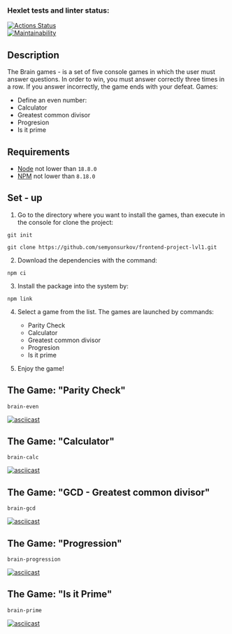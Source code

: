 ### Hexlet tests and linter status:

[![Actions Status](https://github.com/semyonsurkov/frontend-project-lvl1/workflows/hexlet-check/badge.svg)](https://github.com/semyonsurkov/frontend-project-lvl1/actions)<br>
[![Maintainability](https://api.codeclimate.com/v1/badges/0df0d13d6c245d877208/maintainability)](https://codeclimate.com/github/semyonsurkov/frontend-project-lvl1/maintainability)

## Description 
The Brain games - is a set of five console games in which the user must answer questions. In order to win, you must answer correctly three times in a row. If you answer incorrectly, the game ends with your defeat. 
Games:

   - Define an even number: 
   - Calculator
   - Greatest common divisor
   - Progresion
   - Is it prime

## Requirements
- [Node](https://nodejs.org/en/) not lower than ```18.8.0```
- [NPM](https://www.npmjs.com/) not lower than ```8.18.0```
   
## Set - up
1. Go to the directory where you want to install the games, than execute in the console for сlone the project:
```
git init
```
```
git clone https://github.com/semyonsurkov/frontend-project-lvl1.git
```
2. Download the dependencies with the command:
```
npm ci
```
3. Install the package into the system by:
```
npm link
```
4. Select a game from the list. The games are launched by commands:

   - Parity Check
   - Calculator
   - Greatest common divisor
   - Progresion
   - Is it prime

5. Enjoy the game!

## The Game: "Parity Check"
```
brain-even
```  
[![asciicast](https://asciinema.org/a/520197.svg)](https://asciinema.org/a/520197)

## The Game: "Calculator"
```
brain-calc
```   
[![asciicast](https://asciinema.org/a/520198.svg)](https://asciinema.org/a/520198)

## The Game: "GCD - Greatest common divisor"
```
brain-gcd
``` 
[![asciicast](https://asciinema.org/a/520199.svg)](https://asciinema.org/a/520199)

## The Game: "Progression"
```
brain-progression
``` 
[![asciicast](https://asciinema.org/a/521352.svg)](https://asciinema.org/a/521352)

## The Game: "Is it Prime"
```
brain-prime
``` 
[![asciicast](https://asciinema.org/a/521353.svg)](https://asciinema.org/a/521353)

